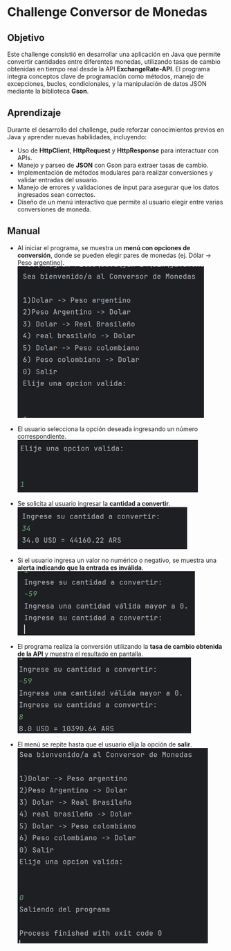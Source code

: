 # Challenge Conversor de Monedas

## Objetivo
Este challenge consistió en desarrollar una aplicación en Java que permite convertir cantidades entre diferentes monedas, utilizando tasas de cambio obtenidas en tiempo real desde la API **ExchangeRate-API**. El programa integra conceptos clave de programación como métodos, manejo de excepciones, bucles, condicionales, y la manipulación de datos JSON mediante la biblioteca **Gson**.

## Aprendizaje
Durante el desarrollo del challenge, pude reforzar conocimientos previos en Java y aprender nuevas habilidades, incluyendo:

- Uso de **HttpClient**, **HttpRequest** y **HttpResponse** para interactuar con APIs.
- Manejo y parseo de **JSON** con Gson para extraer tasas de cambio.
- Implementación de métodos modulares para realizar conversiones y validar entradas del usuario.
- Manejo de errores y validaciones de input para asegurar que los datos ingresados sean correctos.
- Diseño de un menú interactivo que permite al usuario elegir entre varias conversiones de moneda.

## Manual
- Al iniciar el programa, se muestra un **menú con opciones de conversión**, donde se pueden elegir pares de monedas (ej. Dólar -> Peso argentino).  
  ![Menú principal](./assets/Manual_1.jpg)

- El usuario selecciona la opción deseada ingresando un número correspondiente.  
  ![Selección de opción](./assets/Manual_2.jpg)

- Se solicita al usuario ingresar la **cantidad a convertir**.  
  ![Ingreso de cantidad](./assets/Manual_3.jpg)

- Si el usuario ingresa un valor no numérico o negativo, se muestra una **alerta indicando que la entrada es inválida**.  
  ![Alerta de cantidad inválida](./assets/Manual_4.jpg)

- El programa realiza la conversión utilizando la **tasa de cambio obtenida de la API** y muestra el resultado en pantalla.  
  ![Resultado de la conversión](./assets/Manual_5.jpg)

- El menú se repite hasta que el usuario elija la opción de **salir**.  
  ![Opción de salir](./assets/Manual_6.jpg)

